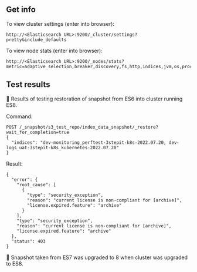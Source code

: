 ## Get info
To view cluster settings (enter into browser):
```
http://<Elasticsearch URL>:9200/_cluster/settings?pretty&include_defaults
```

To view node stats (enter into browser):
```
http://<Elasticsearch URL>:9200/_nodes/stats?metric=adaptive_selection,breaker,discovery,fs,http,indices,jvm,os,process,thread_pool,transport&filter_path=nodes.*.adaptive_selection*,nodes.*.breaker*,nodes.*.fs*,nodes.*.os*,nodes.*.jvm*,nodes.*.process*,nodes.*.thread_pool*,nodes.*.discovery.cluster_state_queue,nodes.*.discovery.published_cluster_states,nodes.process.*.*,nodes.*.indices*,nodes.*.http.current_open,nodes.*.http.total_opened,_nodes,cluster_name,nodes.*.attributes,nodes.*.timestamp,nodes.*.transport*,nodes.*.transport_address,nodes.*.transport_address,nodes.*.host,nodes.*.ip,,nodes.*.roles,nodes.*.name&pretty
```

## Test results
🔴 Results of testing restoration of snapshot from ES6 into cluster running ES8.

Command:
```
POST /_snapshot/s3_test_repo/index_data_snapshot/_restore?wait_for_completion=true
{
  "indices": "dev-monitoring_perftest-3stepit-k8s-2022.07.20, dev-logs_uat-3stepit-k8s_kubernetes-2022.07.20"
}
```
Result:
```
{
  "error": {
    "root_cause": [
      {
        "type": "security_exception",
        "reason": "current license is non-compliant for [archive]",
        "license.expired.feature": "archive"
      }
    ],
    "type": "security_exception",
    "reason": "current license is non-compliant for [archive]",
    "license.expired.feature": "archive"
  },
  "status": 403
}
```


🔴 Snapshot taken from ES7 was upgraded to 8 when cluster was upgraded to ES8.

